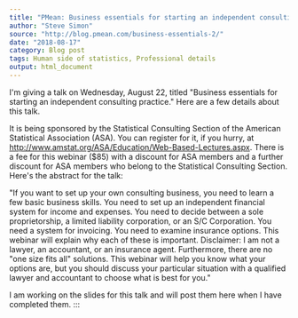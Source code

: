 ```yaml
---
title: "PMean: Business essentials for starting an independent consulting practice"
author: "Steve Simon"
source: "http://blog.pmean.com/business-essentials-2/"
date: "2018-08-17"
category: Blog post
tags: Human side of statistics, Professional details
output: html_document
---
```


I'm giving a talk on Wednesday, August 22, titled "Business essentials
for starting an independent consulting practice." Here are a few details
about this talk.

<!---More--->

It is being sponsored by the Statistical Consulting Section of the
American Statistical Association (ASA). You can register for it, if you
hurry, at <http://www.amstat.org/ASA/Education/Web-Based-Lectures.aspx>.
There is a fee for this webinar (\$85) with a discount for ASA members
and a further discount for ASA members who belong to the Statistical
Consulting Section. Here's the abstract for the talk:

"If you want to set up your own consulting business, you need to learn a
few basic business skills. You need to set up an independent financial
system for income and expenses. You need to decide between a sole
proprietorship, a limited liability corporation, or an S/C Corporation.
You need a system for invoicing. You need to examine insurance options.
This webinar will explain why each of these is important. Disclaimer: I
am not a lawyer, an accountant, or an insurance agent. Furthermore,
there are no "one size fits all" solutions. This webinar will help you
know what your options are, but you should discuss your particular
situation with a qualified lawyer and accountant to choose what is best
for you."

I am working on the slides for this talk and will post them here when I
have completed them.
:::

